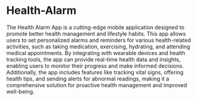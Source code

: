 # Health-Alarm

The Health Alarm App is a cutting-edge mobile application designed to promote better health management and lifestyle habits. This app allows users to set personalized alarms and reminders for various health-related activities, such as taking medication, exercising, hydrating, and attending medical appointments. By integrating with wearable devices and health tracking tools, the app can provide real-time health data and insights, enabling users to monitor their progress and make informed decisions. Additionally, the app includes features like tracking vital signs, offering health tips, and sending alerts for abnormal readings, making it a comprehensive solution for proactive health management and improved well-being.
